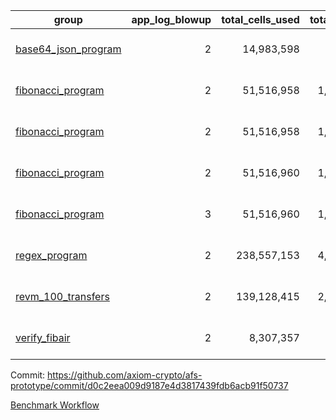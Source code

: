 | group | app_log_blowup | total_cells_used | total_cycles | total_proof_time_ms | agg_log_blowup | total_cells_used_leaf_agg | total_cycles_leaf_agg | total_proof_time_ms_leaf_agg | instance | alloc |
|---|---|---|---|---|---|---|---|---|---|---|
| [ base64_json_program ](https://github.com/axiom-crypto/afs-prototype/blob/gh-pages/benchmarks/individual/base64_json-2-2-64cpu-linux-arm64-mimalloc.md) | <div style='text-align: right'>2</div> | <div style='text-align: right'>14,983,598</div> | <div style='text-align: right'>217,310</div> | <span style="color: green">(-20.0 [-0.7%])</span> <div style='text-align: right'>2,700.0</div> | <div style='text-align: right'>2</div> | <span style="color: red">(+9,360 [+0.0%])</span> <div style='text-align: right'>293,146,938</div> | <span style="color: red">(+894 [+0.0%])</span> <div style='text-align: right'>6,747,213</div> | <span style="color: green">(-125.0 [-0.3%])</span> <div style='text-align: right'>38,983.0</div> | 64cpu-linux-arm64 | mimalloc |
| [ fibonacci_program ](https://github.com/axiom-crypto/afs-prototype/blob/gh-pages/benchmarks/individual/fibonacci-2-2-64cpu-linux-arm64-jemalloc.md) | <div style='text-align: right'>2</div> | <div style='text-align: right'>51,516,958</div> | <div style='text-align: right'>1,500,219</div> | <span style="color: green">(-73.0 [-1.0%])</span> <div style='text-align: right'>7,546.0</div> | <div style='text-align: right'>2</div> | <span style="color: green">(-40 [-0.0%])</span> <div style='text-align: right'>143,317,560</div> | <span style="color: red">(+7 [+0.0%])</span> <div style='text-align: right'>3,502,950</div> | <span style="color: red">(+10.0 [+0.0%])</span> <div style='text-align: right'>21,219.0</div> | 64cpu-linux-arm64 | jemalloc |
| [ fibonacci_program ](https://github.com/axiom-crypto/afs-prototype/blob/gh-pages/benchmarks/individual/fibonacci-2-2-64cpu-linux-arm64-mimalloc.md) | <div style='text-align: right'>2</div> | <div style='text-align: right'>51,516,958</div> | <div style='text-align: right'>1,500,219</div> | <span style="color: green">(-13.0 [-0.2%])</span> <div style='text-align: right'>7,106.0</div> | <div style='text-align: right'>2</div> | <div style='text-align: right'>143,305,160</div> | <div style='text-align: right'>3,501,852</div> | <span style="color: green">(-132.0 [-0.7%])</span> <div style='text-align: right'>19,470.0</div> | 64cpu-linux-arm64 | mimalloc |
| [ fibonacci_program ](https://github.com/axiom-crypto/afs-prototype/blob/gh-pages/benchmarks/individual/fibonacci-2-2-64cpu-linux-x64-jemalloc.md) | <div style='text-align: right'>2</div> | <div style='text-align: right'>51,516,960</div> | <div style='text-align: right'>1,500,219</div> | <span style="color: green">(-50.0 [-0.7%])</span> <div style='text-align: right'>7,237.0</div> | <div style='text-align: right'>2</div> | <span style="color: green">(-25,940 [-0.0%])</span> <div style='text-align: right'>143,313,130</div> | <span style="color: green">(-2,427 [-0.1%])</span> <div style='text-align: right'>3,502,466</div> | <span style="color: red">(+111.0 [+0.6%])</span> <div style='text-align: right'>19,814.0</div> | 64cpu-linux-x64 | jemalloc |
| [ fibonacci_program ](https://github.com/axiom-crypto/afs-prototype/blob/gh-pages/benchmarks/individual/fibonacci-3-3-64cpu-linux-x64-jemalloc.md) | <div style='text-align: right'>3</div> | <div style='text-align: right'>51,516,960</div> | <div style='text-align: right'>1,500,219</div> | <span style="color: green">(-199.0 [-2.0%])</span> <div style='text-align: right'>9,910.0</div> | <div style='text-align: right'>3</div> | <span style="color: red">(+7,050 [+0.0%])</span> <div style='text-align: right'>98,061,621</div> | <span style="color: red">(+560 [+0.0%])</span> <div style='text-align: right'>2,454,981</div> | <span style="color: green">(-1,140.0 [-5.9%])</span> <div style='text-align: right'>18,190.0</div> | 64cpu-linux-x64 | jemalloc |
| [ regex_program ](https://github.com/axiom-crypto/afs-prototype/blob/gh-pages/benchmarks/individual/regex-2-2-64cpu-linux-arm64-mimalloc.md) | <div style='text-align: right'>2</div> | <div style='text-align: right'>238,557,153</div> | <div style='text-align: right'>4,181,201</div> | <span style="color: green">(-6.0 [-0.0%])</span> <div style='text-align: right'>28,520.0</div> | <div style='text-align: right'>2</div> | <span style="color: green">(-25,500 [-0.0%])</span> <div style='text-align: right'>314,376,561</div> | <span style="color: green">(-2,412 [-0.0%])</span> <div style='text-align: right'>7,299,932</div> | <span style="color: red">(+2.0 [+0.0%])</span> <div style='text-align: right'>40,409.0</div> | 64cpu-linux-arm64 | mimalloc |
| [ revm_100_transfers ](https://github.com/axiom-crypto/afs-prototype/blob/gh-pages/benchmarks/individual/revm_transfer-2-2-64cpu-linux-arm64-mimalloc.md) | <div style='text-align: right'>2</div> | <div style='text-align: right'>139,128,415</div> | <div style='text-align: right'>2,329,938</div> | <span style="color: red">(+28.0 [+0.2%])</span> <div style='text-align: right'>16,020.0</div> | - | - | - | - | 64cpu-linux-arm64 | mimalloc |
| [ verify_fibair ](https://github.com/axiom-crypto/afs-prototype/blob/gh-pages/benchmarks/individual/verify_fibair-2-2-64cpu-linux-arm64-mimalloc.md) | <div style='text-align: right'>2</div> | <div style='text-align: right'>8,307,357</div> | <div style='text-align: right'>199,267</div> | <span style="color: red">(+17.0 [+1.1%])</span> <div style='text-align: right'>1,605.0</div> | - | - | - | - | 64cpu-linux-arm64 | mimalloc |

Commit: https://github.com/axiom-crypto/afs-prototype/commit/d0c2eea009d9187e4d3817439fdb6acb91f50737

[Benchmark Workflow](https://github.com/axiom-crypto/afs-prototype/actions/runs/11920689347)
